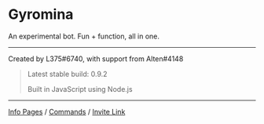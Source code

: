 # Gyromina

An experimental bot.
Fun + function, all in one.

***

Created by L375#6740, with support from Alten#4148

> Latest stable build: 0.9.2
>
> Built in JavaScript using Node.js

***

[Info Pages](https://lx375.weebly.com/gyromina) / [Commands](https://lx375.weebly.com/gyromina-commands) / [Invite Link](https://discordapp.com/oauth2/authorize?client_id=490590334758420481&permissions=1141234752&scope=bot)
